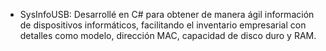 -	SysInfoUSB: Desarrollé en C# para obtener de manera ágil información de dispositivos informáticos, facilitando el inventario empresarial con detalles como modelo, dirección MAC, capacidad de disco duro y RAM.
